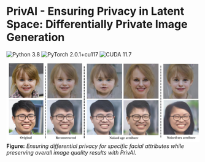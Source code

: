# PrivAI - Ensuring Privacy in Latent Space: Differentially Private Image Generation

![Python 3.8](https://img.shields.io/badge/python-3.8-green.svg?style=plastic)
![PyTorch 2.0.1+cu117](https://img.shields.io/badge/pytorch-2.0.1%2Bcu117-green.svg?style=plastic)
![CUDA 11.7](https://img.shields.io/badge/cuda-11.7-green.svg?style=plastic)

![image](./docs/image1.jpg)
**Figure:** *Ensuring differential privacy for specific facial attributes while preserving overall image quality results with PrivAI.*
